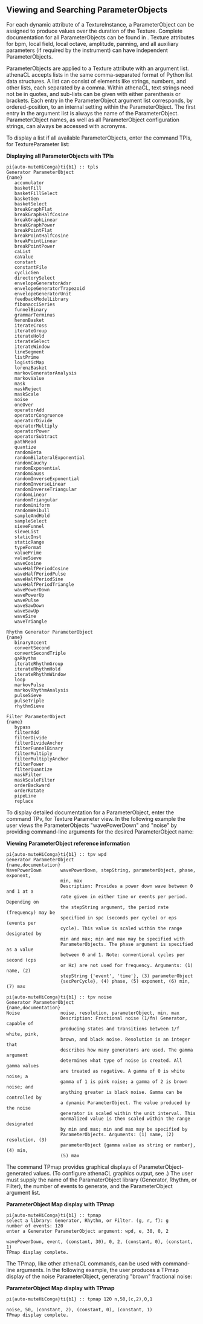 ## Viewing and Searching ParameterObjects

For each dynamic attribute of a TextureInstance, a ParameterObject can be assigned to produce values over the duration of the Texture. Complete documentation for all ParameterObjects can be found in . Texture attributes for bpm, local field, local octave, amplitude, panning, and all auxiliary parameters (if required by the instrument) can have independent ParameterObjects.
      
ParameterObjects are applied to a Texture attribute with an argument list. athenaCL accepts lists in the same comma-separated format of Python list data structures. A list can consist of elements like strings, numbers, and other lists, each separated by a comma. Within athenaCL, text strings need not be in quotes, and sub-lists can be given with either parenthesis or brackets. Each entry in the ParameterObject argument list corresponds, by ordered-position, to an internal setting within the ParameterObject. The first entry in the argument list is always the name of the ParameterObject. ParameterObject names, as well as all ParameterObject configuration strings, can always be accessed with acronyms.
      
To display a list if all available ParameterObjects, enter the command TPls, for TextureParameter list:
      

**Displaying all ParameterObjects with TPls**

```
pi{auto-muteHiConga}ti{b1} :: tpls
Generator ParameterObject
{name}
   accumulator                
   basketFill                 
   basketFillSelect           
   basketGen                  
   basketSelect               
   breakGraphFlat             
   breakGraphHalfCosine       
   breakGraphLinear           
   breakGraphPower            
   breakPointFlat             
   breakPointHalfCosine       
   breakPointLinear           
   breakPointPower            
   caList                     
   caValue                    
   constant                   
   constantFile               
   cyclicGen                  
   directorySelect            
   envelopeGeneratorAdsr      
   envelopeGeneratorTrapezoid 
   envelopeGeneratorUnit      
   feedbackModelLibrary       
   fibonacciSeries            
   funnelBinary               
   grammarTerminus            
   henonBasket                
   iterateCross               
   iterateGroup               
   iterateHold                
   iterateSelect              
   iterateWindow              
   lineSegment                
   listPrime                  
   logisticMap                
   lorenzBasket               
   markovGeneratorAnalysis    
   markovValue                
   mask                       
   maskReject                 
   maskScale                  
   noise                      
   oneOver                    
   operatorAdd                
   operatorCongruence         
   operatorDivide             
   operatorMultiply           
   operatorPower              
   operatorSubtract           
   pathRead                   
   quantize                   
   randomBeta                 
   randomBilateralExponential 
   randomCauchy               
   randomExponential          
   randomGauss                
   randomInverseExponential   
   randomInverseLinear        
   randomInverseTriangular    
   randomLinear               
   randomTriangular           
   randomUniform              
   randomWeibull              
   sampleAndHold              
   sampleSelect               
   sieveFunnel                
   sieveList                  
   staticInst                 
   staticRange                
   typeFormat                 
   valuePrime                 
   valueSieve                 
   waveCosine                 
   waveHalfPeriodCosine       
   waveHalfPeriodPulse        
   waveHalfPeriodSine         
   waveHalfPeriodTriangle     
   wavePowerDown              
   wavePowerUp                
   wavePulse                  
   waveSawDown                
   waveSawUp                  
   waveSine                   
   waveTriangle               

Rhythm Generator ParameterObject
{name}
   binaryAccent         
   convertSecond        
   convertSecondTriple  
   gaRhythm             
   iterateRhythmGroup   
   iterateRhythmHold    
   iterateRhythmWindow  
   loop                 
   markovPulse          
   markovRhythmAnalysis 
   pulseSieve           
   pulseTriple          
   rhythmSieve          

Filter ParameterObject
{name}
   bypass               
   filterAdd            
   filterDivide         
   filterDivideAnchor   
   filterFunnelBinary   
   filterMultiply       
   filterMultiplyAnchor 
   filterPower          
   filterQuantize       
   maskFilter           
   maskScaleFilter      
   orderBackward        
   orderRotate          
   pipeLine             
   replace              
```

To display detailed documentation for a ParameterObject, enter the command TPv, for Texture Parameter view. In the following example the user views the ParameterObjects "wavePowerDown" and "noise" by providing command-line arguments for the desired ParameterObject name:
      

**Viewing ParameterObject reference information**

```
pi{auto-muteHiConga}ti{b1} :: tpv wpd
Generator ParameterObject
{name,documentation}
WavePowerDown       wavePowerDown, stepString, parameterObject, phase, exponent,
                    min, max
                    Description: Provides a power down wave between 0 and 1 at a
                    rate given in either time or events per period. Depending on
                    the stepString argument, the period rate (frequency) may be
                    specified in spc (seconds per cycle) or eps (events per
                    cycle). This value is scaled within the range designated by
                    min and max; min and max may be specified with
                    ParameterObjects. The phase argument is specified as a value
                    between 0 and 1. Note: conventional cycles per second (cps
                    or Hz) are not used for frequency. Arguments: (1) name, (2)
                    stepString {'event', 'time'}, (3) parameterObject
                    {secPerCycle}, (4) phase, (5) exponent, (6) min, (7) max

pi{auto-muteHiConga}ti{b1} :: tpv noise
Generator ParameterObject
{name,documentation}
Noise               noise, resolution, parameterObject, min, max
                    Description: Fractional noise (1/fn) Generator, capable of
                    producing states and transitions between 1/f white, pink,
                    brown, and black noise. Resolution is an integer that
                    describes how many generators are used. The gamma argument
                    determines what type of noise is created. All gamma values
                    are treated as negative. A gamma of 0 is white noise; a
                    gamma of 1 is pink noise; a gamma of 2 is brown noise; and
                    anything greater is black noise. Gamma can be controlled by
                    a dynamic ParameterObject. The value produced by the noise
                    generator is scaled within the unit interval. This
                    normalized value is then scaled within the range designated
                    by min and max; min and max may be specified by
                    ParameterObjects. Arguments: (1) name, (2) resolution, (3)
                    parameterObject {gamma value as string or number}, (4) min,
                    (5) max
```

The command TPmap provides graphical displays of ParameterObject-generated values. (To configure athenaCL graphics output, see .) The user must supply the name of the ParamaterObject library (Generator, Rhythm, or Filter), the number of events to generate, and the ParameterObject argument list.
      

**ParameterObject Map display with TPmap**

```
pi{auto-muteHiConga}ti{b1} :: tpmap
select a library: Generator, Rhythm, or Filter. (g, r, f): g
number of events: 120
enter a Generator ParameterObject argument: wpd, e, 30, 0, 2

wavePowerDown, event, (constant, 30), 0, 2, (constant, 0), (constant, 1)
TPmap display complete.
```

The TPmap, like other athenaCL commands, can be used with command-line arguments. In the following example, the user produces a TPmap display of the noise ParameterObject, generating "brown" fractional noise:
      

**ParameterObject Map display with TPmap**

```
pi{auto-muteHiConga}ti{b1} :: tpmap 120 n,50,(c,2),0,1

noise, 50, (constant, 2), (constant, 0), (constant, 1)
TPmap display complete.
```

